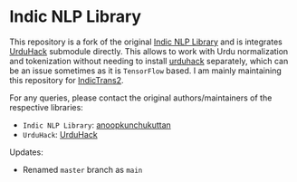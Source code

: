 # Indic NLP Library

This repository is a fork of the original [Indic NLP Library](https://github.com/anoopkunchukuttan/indic_nlp_library) and is integrates [UrduHack](https://github.com/urduhack/urduhack) submodule directly. This allows to work with Urdu normalization and tokenization without needing to install [urduhack](https://pypi.org/project/urduhack/) separately, which can be an issue sometimes as it is `TensorFlow` based. I am mainly maintaining this repository for [IndicTrans2](https://github.com/AI4Bharat/IndicTrans2). 

For any queries, please contact the original authors/maintainers of the respective libraries:

- `Indic NLP Library`: [anoopkunchukuttan](https://github.com/anoopkunchukuttan)
- `UrduHack`: [UrduHack](https://github.com/urduhack) 

Updates:
- Renamed `master` branch as `main`
